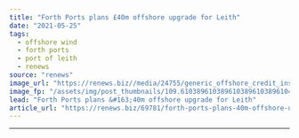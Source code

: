 ```yaml
---
title: "Forth Ports plans £40m offshore upgrade for Leith"
date: "2021-05-25"
tags: 
  - offshore wind
  - forth ports
  - port of leith
  - renews
source: "renews"
image_url: "https://renews.biz//media/24755/generic_offshore_credit_insung_yoon_unsplash.jpeg?mode=crop&width=770&heightratio=0.6103896103896103896103896104&slimmage=true"
image_fp: "/assets/img/post_thumbnails/109.6103896103896103896103896104&slimmage=true"
lead: "Forth Ports plans &#163;40m offshore upgrade for Leith"
article_url: "https://renews.biz/69781/forth-ports-plans-40m-offshore-upgrade-for-leith-port/"
---
```


---
